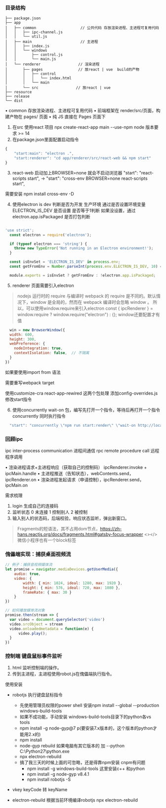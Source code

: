 ### 目录结构

```shell
├── package.json 
├── app 
│   ├── common                    // 公共代码 存放渲染进程、主进程可复用代码
│   │   ├── ipc-channel.js 
│   │   └── util.js 
│   ├── main                      // 主进程
│   │   ├── index.js 
│   │   └── windows 
│   │       ├── control.js 
│   │       └── main.js 
│   └── renderer                 // 渲染进程
│       ├── pages                // 放react | vue  build的产物
│       │   ├── control 
│       │   │   └── index.html 
│       │   └── main 
│       └── src                 // 放react | vue
├── resource 
├── release 
└── dist

```

• common 存放渲染进程、主进程可复用代码 
• 前端框架在 render/src/页面，构建产物在 pages/ 页面 
• 纯 JS 直接在 Pages 页面下

1. 在src 使用react 项目 npx create-react-app main --use-npm   node 版本要求 >= 14
2. 在package.json里面配置启动指令

```javascript
{
    "start:main": "electron .",
    "start:renderer": "cd app/renderer/src/react-web && npm start"
}

```

3. react-web 启动加上BROWSER=none 就会不启动浏览器
  "start": "react-scripts start",  -> "start": "cross-env BROWSER=none react-scripts start", 

需要安装 npm install cross-env -D

4. 使用electron is dev 判断是否为开发 生产环境
通过是否设置环境变量 ELECTRON_IS_DEV 是否设置 是否等于1判断
如果没设置，通过electron.app.isPackaged 是否打包判断
```javascript

'use strict';
  const electron = require('electron');

  if (typeof electron === 'string') {
    throw new TypeError('Not running in an Electron environment!');
  }

  const isEnvSet = 'ELECTRON_IS_DEV' in process.env;
  const getFromEnv = Number.parseInt(process.env.ELECTRON_IS_DEV, 10) === 1;

  module.exports = isEnvSet ? getFromEnv : !electron.app.isPackaged;

```

5. renderer 页面需要引入electron 

 > nodejs 运行时的 require 与编译时 webpack 的 require 是不同的。默认情况下，window 是全局的，然而在 webpack 编译时会忽略 window 。
  所以，可以使用window.require来引入electron
  const { ipcRenderer } = window.require ? window.require("electron") : {};
  window还要配置才有值
  ```javascript
    win = new BrowserWindow({
    width: 600,
    height: 300,
    webPreference: {
      nodeIntegration: true,
      contextIsolation: false,  // 不隔离
    }
  })
  ```

  如果要使用import from 语法

  需要重写webpack target

  使用customize-cra react-app-rewired 这两个包处理
  添加config-overrides.js
  修改start指令

6. 使用concurrently wait-on 包，编写先打开一个指令，等待后再打开一个指令
  concurrently 同时执行指令
  ```javascript
    "start": "concurrently \"npm run start:render\" \"wait-on http://localhost:3000 && npm run start:main\" ",
  ```

### 回顾ipc
ipc inter-process communication  进程间通信
rpc remote procedure call 远程程序调用

• 渲染进程请求+主进程响应（获取自己的控制码） ipcRenderer.invoke + ipcMain.handle 
• 主进程推送（告知状态），webContents.send，ipcRenderer.on 
• 渲染进程发起请求（申请控制），ipcRenderer.send，ipcMain.on

需求梳理

1. login 生成自己的连接码
2. 监听状态 0 未连接 1 控制别人  2 被控制
3. 输入别人的状态码，后端校验，响应状态监听，弹出新窗口。


> Fragments的短语法，其不占用dom节点，https://zh-hans.reactjs.org/docs/fragments.html#gatsby-focus-wrapper   <></>
> 微信小程序也有一个block标签


### 傀儡端实现：捕获桌面视频流
```javascript
// 例子：捕获音视频媒体流
let promise = navigator.mediaDevices.getUserMedia({ 
    audio: true,  
    video: { 
        width: { min: 1024, ideal: 1280, max: 1920 }, 
        height: { min: 576, ideal: 720, max: 1080 }, 
        frameRate: { max: 30 } 
    } 
})

// 如何播放媒体流对象
promise.then(stream => {
  var video = document.querySelector('video') 
  video.srcObject = stream 
  video.onloadedmetadata = function(e) { 
      video.play(); 
  }
})

```

### 控制端 键盘鼠标事件监听

1. html 监听控制端的操作。
2. 传到主进程，主进程使用robot.js在傀儡端执行指令。

使用安装
- robotjs 执行键盘鼠标指令
  - 先使用管理员权限的power shell 安装npm install --global --production windows-build-tools
  - 如果不成功能，手动安装 windows-build-tools目录下的python各vs tools
  - npm install -g node-gyp@7 p(要安装7.x版本的，这个版本的python才能用2.x的)
  - npm install
  - node-gyp rebuild 如果电脑有其它版本的 加 --python C:\Python27\python.exe
  - npx electron-rebuild
  - 搞了我三天的时候上面的可忽略，还是得靠npm安装 cnpm有问题
    -  npm install -g windows-build-tools 这里安装c++ 和python
    -  npm install -g node-gyp v8.4.1
    -  npm install robotjs -S
  
- vkey     keyCode 转 keyName
- electron-rebuild 根据当前环境编译robotjs  npx electron-rebuild